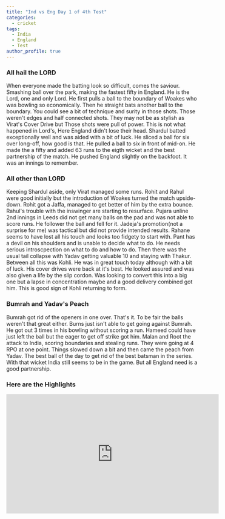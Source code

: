 ```yaml
---
title: "Ind vs Eng Day 1 of 4th Test"
categories:
  - cricket
tags:
  - India
  - England
  - Test
author_profile: true
---
```


### All hail the LORD
When everyone made the batting look so difficult, comes the saviour. Smashing ball over the park, making the fastest fifty in England. He is the Lord, one and only Lord. He first pulls a ball to the boundary of Woakes who was bowling so economically. Then he straight bats another ball to the boundary. You could see a bit of technique and surity in those shots. Those weren't edges and half connected shots. They may not be as stylish as Virat's Cover Drive but Those shots were pull of power. This is not what happened in Lord's, Here England didn't lose their head. Shardul batted exceptionally well and was aided with a bit of luck. He sliced a ball for six over long-off, how good is that. He pulled a ball to six in front of mid-on. He made the a fifty and added 63 runs to the eigth wicket and the best partnership of the match. He pushed England slightly on the backfoot. It was an innings to remember. 

### All other than LORD
Keeping Shardul aside, only Virat managed some runs. Rohit and Rahul were good initially but the introduction of Woakes turned the match upside-down. Rohit got a Jaffa, managed to get better of him by the extra bounce. Rahul's trouble with the inswinger are starting to resurface. Pujara unline 2nd innings in Leeds did not get many balls on the pad and was not able to score runs. He follower the ball and fell for it. Jadeja's promotion(not a surprise for me) was tactical but did not provide intended results. Rahane seems to have lost all his touch and looks too fidgety to start with. Pant has a devil on his shoulders and is unable to decide what to do. He needs serious introscpection on what to do and how to do. Then there was the usual tail collapse with Yadav getting valuable 10 and staying with Thakur. Between all this was Kohli. He was in great touch today although with a bit of luck. His cover drives were back at it's best. He looked assured and was also given a life by the slip cordon. Was looking to convert this into a big one but a lapse in concentration maybe and a good delivery combined got him. This is good sign of Kohli returning to form.

### Bumrah and Yadav's Peach
Bumrah got rid of the openers in one over. That's it. To be fair the balls weren't that great either. Burns just isn't able to get going against Bumrah. He got out 3 times in his bowling without scoring a run. Hameed could have just left the ball but the eager to get off strike got him. Malan and Root the attack to India, scoring boundaries and stealing runs. They were going at 4 RPO at one point. Things slowed down a bit and then came the peach from Yadav. The best ball of the day to get rid of the best batsman in the series. With that wicket India still seems to be in the game. But all England need is a good partnership. 

### Here are the Highlights
<iframe width="560" height="315" src="https://www.youtube-nocookie.com/embed/AWLxuxpuAY8" title="YouTube video player" frameborder="0" allow="accelerometer; autoplay; clipboard-write; encrypted-media; gyroscope; picture-in-picture" allowfullscreen></iframe>